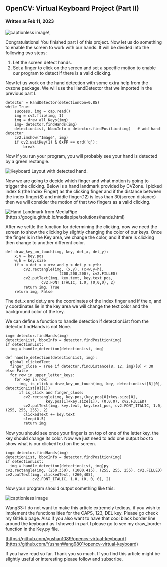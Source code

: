 
## OpenCV: Virtual Keyboard Project (Part II)

#### Written at Feb 11, 2023

![captionless image](https://miro.medium.com/v2/resize:fit:1200/format:webp/1*uwrR8gQmZ51qBjf5NiHJ8w.gif)\


Congratulations! You finished part I of this project. Now let us do something to enable the screen to work with our hands. It will be divided into the following two steps:

1.  Let the screen detect hands.
2.  Set a finger to click on the screen and set a specific motion to enable our program to detect if there is a valid clicking.

Now let us work on the hand detection with some extra help from the cvzone package. We will use the HandDetector that we imported in the previous part I.

```
detector = HandDetector(detectionCon=0.85)
while True:
    success, img = cap.read()
    img = cv2.flip(img, 1)
    img = draw_all_Keys(img)
    img= detector.findHands(img)
    detectionList, bboxInfo = detector.findPosition(img)   # add hand detector
    cv2.imshow("Image", img)
    if cv2.waitKey(1) & 0xFF == ord('q'):
        break
```

Now if you run your program, you will probably see your hand is detected by a green rectangle.

![Keyboard Layout with detected hand.](https://miro.medium.com/v2/resize:fit:1400/format:webp/1*WiT4QgAMk2ATkR238XxypQ.jpeg)

Now we are going to decide which finger and what motion is going to trigger the clicking. Below is a hand landmark provided by CVZone. I picked index 8 (the Index Finger) as the clicking finger and if the distance between the index finger(8) and middle finger(12) is less than 30(screen distance) then we will consider the motion of that two fingers as a valid clicking.

![Hand Landmark from MediaPipe (https://google.github.io/mediapipe/solutions/hands.html)](https://miro.medium.com/v2/resize:fit:1400/format:webp/1*fMBLvkdLbg0MEfv7KbJZjQ.png)

After we settle the function for determining the clicking, now we need the screen to show the clicking by slightly changing the color of our keys. Once the finger is in the Key area, we change the color, and if there is clicking then change to another different color.

```
def draw_key_on_touch(img, key, det_x, det_y):
    x,y = key.pos
    w,h = key.size
    if x < det_x < x+w and y < det_y < y+h:
        cv2.rectangle(img, (x,y), (x+w,y+h),
                        (200,200,200), cv2.FILLED)
        cv2.putText(img, key.text, key.text_pos, 
                cv2.FONT_ITALIC, 1.0, (0,0,0), 2)
        return img, True
    return img, False
```

The det_x and det_y are the coordinates of the index finger and if the x, and y coordinates lie in the key area we will change the text color and the background color of the key.

We can define a function to handle detection if detectionList from the detector.findHands is not None.

```
img= detector.findHands(img)
detectionList, bboxInfo = detector.findPosition(img)
if detectionList:
  img = handle_detection(detectionList, img)
      
def handle_detection(detectionList, img):
  global clickedText
  finger_close = True if detector.findDistance(8, 12, img)[0] < 30 else False
  for row in upper_letter_keys:
    for key in row:
      img, is_click = draw_key_on_touch(img, key, detectionList[8][0], detectionList[8][1])
      if is_click and finger_close:
        cv2.rectangle(img, key.pos,(key.pos[0]+key.size[0],
                  key.pos[1]+key.size[1]), (0,0,0), cv2.FILLED)
        cv2.putText(img, key.text, key.text_pos, cv2.FONT_ITALIC, 1.0, (255, 255, 255), 2)
        clickedText += key.text
        sleep(0.5)
        return img
```

Now you should see once your finger is on top of one of the letter key, the key should change its color. Now we just need to add one output box to show what is our clickedText on the screen.

```
img= detector.findHands(img)
detectionList, bboxInfo = detector.findPosition(img)
if detectionList:
  img = handle_detection(detectionList, img)py
cv2.rectangle(img, (250,350), (1000,415), (255, 255, 255), cv2.FILLED)
cv2.putText(img, clickedText, (260,405), 
            cv2.FONT_ITALIC, 1.0, (0, 0, 0), 2)
```

Now your program should output something like this:

![captionless image](https://miro.medium.com/v2/resize:fit:1400/format:webp/1*QBDZjmKx6pvRKnKptRi2IQ.jpeg)

Wang33: I do not want to make this article extremely tedious, if you wish to implement the functionalities for the CAPS, 123, DEL key. Please go check my GitHub page. Also if you also want to have that cool black border line around the keyboard as I showed in part I please go to see my draw_border function in the Key.py file.

[https://github.com/yushan1089/opencv-virtual-keyboard](https://github.com/YushanWang9801/opencv-virtual-keyboard)

If you have read so far. Thank you so much. If you find this article might be slightly useful or interesting please follow and subscribe.